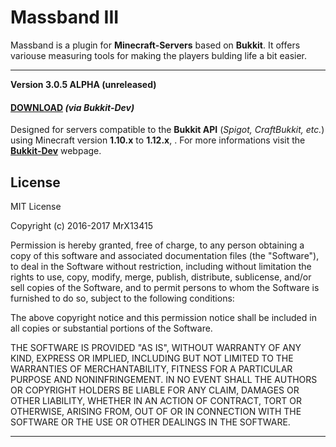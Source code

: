 

# Massband III


Massband is a plugin for **Minecraft-Servers** based on **Bukkit**. It offers variouse measuring tools for making the players bulding life a bit easier.


---


**Version 3.0.5 ALPHA (unreleased)**
#### **[DOWNLOAD](https://dev.bukkit.org/bukkit-plugins/massband/files/)** _(via Bukkit-Dev)_

Designed for servers compatible to the **Bukkit API** (_Spigot, CraftBukkit, etc._) using Minecraft version **1.10.x** to **1.12.x**, .
For more informations visit the **[Bukkit-Dev](http://dev.bukkit.org/server-mods/massband/)** webpage.



## License


MIT License

Copyright (c) 2016-2017 MrX13415

Permission is hereby granted, free of charge, to any person obtaining a copy
of this software and associated documentation files (the "Software"), to deal
in the Software without restriction, including without limitation the rights
to use, copy, modify, merge, publish, distribute, sublicense, and/or sell
copies of the Software, and to permit persons to whom the Software is
furnished to do so, subject to the following conditions:

The above copyright notice and this permission notice shall be included in all
copies or substantial portions of the Software.

THE SOFTWARE IS PROVIDED "AS IS", WITHOUT WARRANTY OF ANY KIND, EXPRESS OR
IMPLIED, INCLUDING BUT NOT LIMITED TO THE WARRANTIES OF MERCHANTABILITY,
FITNESS FOR A PARTICULAR PURPOSE AND NONINFRINGEMENT. IN NO EVENT SHALL THE
AUTHORS OR COPYRIGHT HOLDERS BE LIABLE FOR ANY CLAIM, DAMAGES OR OTHER
LIABILITY, WHETHER IN AN ACTION OF CONTRACT, TORT OR OTHERWISE, ARISING FROM,
OUT OF OR IN CONNECTION WITH THE SOFTWARE OR THE USE OR OTHER DEALINGS IN THE
SOFTWARE.


---

